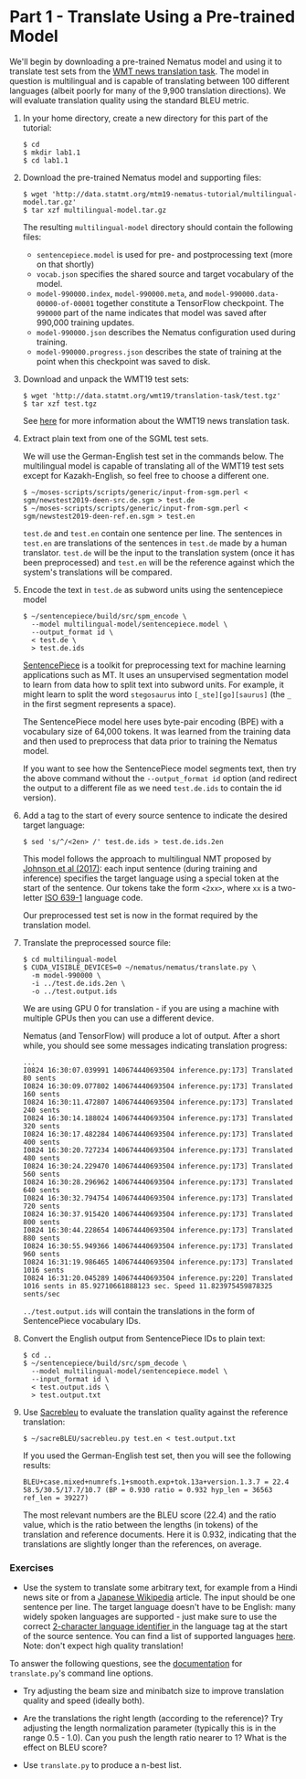 # Part 1 - Translate Using a Pre-trained Model

We'll begin by downloading a pre-trained Nematus model and using it to translate test sets from the [WMT news translation task](http://statmt.org/wmt19/translation-task.html).
The model in question is multilingual and is capable of translating between 100 different languages (albeit poorly for many of the 9,900 translation directions).
We will evaluate translation quality using the standard BLEU metric.

1. In your home directory, create a new directory for this part of the tutorial:

   ```
   $ cd
   $ mkdir lab1.1
   $ cd lab1.1
   ```

1. Download the pre-trained Nematus model and supporting files:
   ```
   $ wget 'http://data.statmt.org/mtm19-nematus-tutorial/multilingual-model.tar.gz'
   $ tar xzf multilingual-model.tar.gz
   ```

   The resulting ```multilingual-model``` directory should contain the following files:

    * ```sentencepiece.model``` is used for pre- and postprocessing text (more on that shortly)
    * ```vocab.json``` specifies the shared source and target vocabulary of the model.
    * ```model-990000.index```, ```model-990000.meta```, and ```model-990000.data-00000-of-00001``` together constitute a TensorFlow checkpoint.
      The ```990000``` part of the name indicates that model was saved after 990,000 training updates.
    * ```model-990000.json``` describes the Nematus configuration used during training.
    * ```model-990000.progress.json``` describes the state of training at the point when this checkpoint was saved to disk.


1. Download and unpack the WMT19 test sets:

   ```
   $ wget 'http://data.statmt.org/wmt19/translation-task/test.tgz'
   $ tar xzf test.tgz
   ```

   See [here](http://statmt.org/wmt19/translation-task.html) for more information about the WMT19 news translation task.

1. Extract plain text from one of the SGML test sets.

   We will use the German-English test set in the commands below.
   The multilingual model is capable of translating all of the WMT19 test sets except for Kazakh-English, so feel free to choose a different one.

   ```
   $ ~/moses-scripts/scripts/generic/input-from-sgm.perl < sgm/newstest2019-deen-src.de.sgm > test.de
   $ ~/moses-scripts/scripts/generic/input-from-sgm.perl < sgm/newstest2019-deen-ref.en.sgm > test.en
   ```

   ```test.de``` and ```test.en``` contain one sentence per line.
   The sentences in ```test.en``` are translations of the sentences in ```test.de``` made by a human translator.
   ```test.de``` will be the input to the translation system (once it has been preprocessed) and ```test.en``` will be the reference against which the system's translations will be compared.

1. Encode the text in ```test.de``` as subword units using the sentencepiece model

   ```
   $ ~/sentencepiece/build/src/spm_encode \
     --model multilingual-model/sentencepiece.model \
     --output_format id \
     < test.de \
     > test.de.ids
   ```

   [SentencePiece](https://github.com/google/sentencepiece) is a toolkit for preprocessing text for machine learning applications such as MT.
   It uses an unsupervised segmentation model to learn from data how to split text into subword units.
   For example, it might learn to split the word `stegosaurus` into ```[_ste][go][saurus]``` (the ```_``` in the first segment represents a space).

   The SentencePiece model here uses byte-pair encoding (BPE) with a vocabulary size of 64,000 tokens.
   It was learned from the training data and then used to preprocess that data prior to training the Nematus model.

   If you want to see how the SentencePiece model segments text, then try the above command without the ```--output_format id``` option (and redirect the output to a different file as we need ```test.de.ids``` to contain the id version).

1. Add a tag to the start of every source sentence to indicate the desired target language:

   ```
   $ sed 's/^/<2en> /' test.de.ids > test.de.ids.2en
   ```

   This model follows the approach to multilingual NMT proposed by [Johnson et al (2017)](https://transacl.org/ojs/index.php/tacl/article/view/1081): each input sentence (during training and inference) specifies the target language using a special token at the start of the sentence.
   Our tokens take the form ```<2xx>```, where ```xx``` is a two-letter [ISO 639-1](https://en.wikipedia.org/wiki/ISO_639-1) language code.

   Our preprocessed test set is now in the format required by the translation model.


1. Translate the preprocessed source file:

   ```
   $ cd multilingual-model
   $ CUDA_VISIBLE_DEVICES=0 ~/nematus/nematus/translate.py \
     -m model-990000 \
     -i ../test.de.ids.2en \
     -o ../test.output.ids
   ```

   We are using GPU 0 for translation - if you are using a machine with multiple GPUs then you can use a different device.

   Nematus (and TensorFlow) will produce a lot of output.
   After a short while, you should see some messages indicating translation progress:

   ```
   ...
   I0824 16:30:07.039991 140674440693504 inference.py:173] Translated 80 sents
   I0824 16:30:09.077802 140674440693504 inference.py:173] Translated 160 sents
   I0824 16:30:11.472807 140674440693504 inference.py:173] Translated 240 sents
   I0824 16:30:14.188024 140674440693504 inference.py:173] Translated 320 sents
   I0824 16:30:17.482284 140674440693504 inference.py:173] Translated 400 sents
   I0824 16:30:20.727234 140674440693504 inference.py:173] Translated 480 sents
   I0824 16:30:24.229470 140674440693504 inference.py:173] Translated 560 sents
   I0824 16:30:28.296962 140674440693504 inference.py:173] Translated 640 sents
   I0824 16:30:32.794754 140674440693504 inference.py:173] Translated 720 sents
   I0824 16:30:37.915420 140674440693504 inference.py:173] Translated 800 sents
   I0824 16:30:44.228654 140674440693504 inference.py:173] Translated 880 sents
   I0824 16:30:55.949366 140674440693504 inference.py:173] Translated 960 sents
   I0824 16:31:19.986465 140674440693504 inference.py:173] Translated 1016 sents
   I0824 16:31:20.045289 140674440693504 inference.py:220] Translated 1016 sents in 85.92710661888123 sec. Speed 11.823975459878325 sents/sec
   ```

   ```../test.output.ids``` will contain the translations in the form of SentencePiece vocabulary IDs.

1. Convert the English output from SentencePiece IDs to plain text:
   ```
   $ cd ..
   $ ~/sentencepiece/build/src/spm_decode \
     --model multilingual-model/sentencepiece.model \
     --input_format id \
     < test.output.ids \
     > test.output.txt
   ```

1. Use [Sacrebleu](https://aclweb.org/anthology/W18-6319) to evaluate the translation quality against the reference translation:

   ```
   $ ~/sacreBLEU/sacrebleu.py test.en < test.output.txt
   ```

   If you used the German-English test set, then you will see the following results:

   ```
   BLEU+case.mixed+numrefs.1+smooth.exp+tok.13a+version.1.3.7 = 22.4 58.5/30.5/17.7/10.7 (BP = 0.930 ratio = 0.932 hyp_len = 36563 ref_len = 39227)
   ```

   The most relevant numbers are the BLEU score (22.4) and the ratio value, which is the ratio between the lengths (in tokens) of the translation and reference documents.
   Here it is 0.932, indicating that the translations are slightly longer than the references, on average.

### Exercises

- Use the system to translate some arbitrary text, for example from a Hindi news site or from a [Japanese Wikipedia](https://ja.wikipedia.org/wiki/メインページ) article.
  The input should be one sentence per line.
  The target language doesn't have to be English: many widely spoken languages are supported - just make sure to use the correct [2-character language identifier ](https://en.wikipedia.org/wiki/ISO_639-1) in the language tag at the start of the source sentence.
  You can find a list of supported languages [here](langs.md).
  Note: don't expect high quality translation!

To answer the following questions, see the [documentation](https://github.com/EdinburghNLP/nematus#nematustranslatepy--use-an-existing-model-to-translate-a-source-text) for ```translate.py```'s command line options.

- Try adjusting the beam size and minibatch size to improve translation quality and speed (ideally both).

- Are the translations the right length (according to the reference)?
  Try adjusting the length normalization parameter (typically this is in the range 0.5 - 1.0).
  Can you push the length ratio nearer to 1?
  What is the effect on BLEU score?

- Use ```translate.py``` to produce a n-best list.
